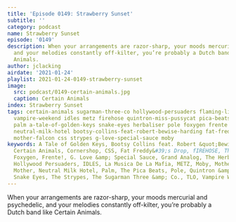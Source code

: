 ```yaml
---
title: 'Episode 0149: Strawberry Sunset'
subtitle: ''
category: podcast
name: Strawberry Sunset
episode: '0149'
description: When your arrangements are razor-sharp, your moods mercurial and psychedelic,
  and your melodies constantly off-kilter, you’re probably a Dutch band like Certain
  Animals.
author: jclacking
airdate: '2021-01-24'
playlist: 2021-01-24-0149-strawberry-sunset
image:
  src: podcast/0149-certain-animals.jpg
  caption: Certain Animals
index: Strawberry Sunset
tags: certain-animals sugarman-three-co hollywood-persuaders flaming-lips cornershop
  vampire-weekend idles metz firehose quintron-miss-pussycat pica-beats tlo grand-analog
  palm a-tale-of-golden-keys snake-eyes herbaliser pole foxygen frente mother-mother
  neutral-milk-hotel bootsy-collins-feat-robert-bewise-harding fat-freddy-s-drop la-musica-de-la-mafia
  mother-falcon css strypes g-love-special-sauce moby
keywords: A Tale of Golden Keys, Bootsy Collins feat. Robert &quot;Bewise&quot; Harding,
  Certain Animals, Cornershop, CSS, Fat Freddy&#39;s Drop, fIREHOSE, The Flaming Lips,
  Foxygen, Frente!, G. Love &amp; Special Sauce, Grand Analog, The Herbaliser, The
  Hollywood Persuaders, IDLES, La Musica De La Mafia, METZ, Moby, Mother Falcon, Mother
  Mother, Neutral Milk Hotel, Palm, The Pica Beats, Pole, Quintron &amp; Miss Pussycat,
  Snake Eyes, The Strypes, The Sugarman Three &amp; Co., TLO, Vampire Weekend
---
```

When your arrangements are razor-sharp, your moods mercurial and psychedelic, and your melodies constantly off-kilter, you’re probably a Dutch band like Certain Animals.
